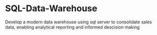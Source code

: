 # SQL-Data-Warehouse
Develop a modern data warehouse using sql server to consolidate sales data, enabling analytical reporting and informed descision making
